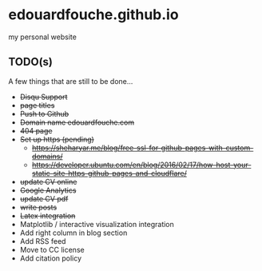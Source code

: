# edouardfouche.github.io
my personal website

TODO(s)
-------

A few things that are still to be done... 

- ~~Disqu Support~~
- ~~page titles~~
- ~~Push to Github~~
- ~~Domain name edouardfouche.com~~
- ~~404 page~~
- ~~Set up https (pending)~~
	- ~~https://sheharyar.me/blog/free-ssl-for-github-pages-with-custom-domains/~~
	- ~~https://developer.ubuntu.com/en/blog/2016/02/17/how-host-your-static-site-https-github-pages-and-cloudflare/~~
- ~~update CV online~~
- ~~Google Analytics~~
- ~~update CV pdf~~
- ~~write posts~~
- ~~Latex integration~~
- Matplotlib / interactive visualization integration 
- Add right column in blog section 
- Add RSS feed
- Move to CC license 
- Add citation policy